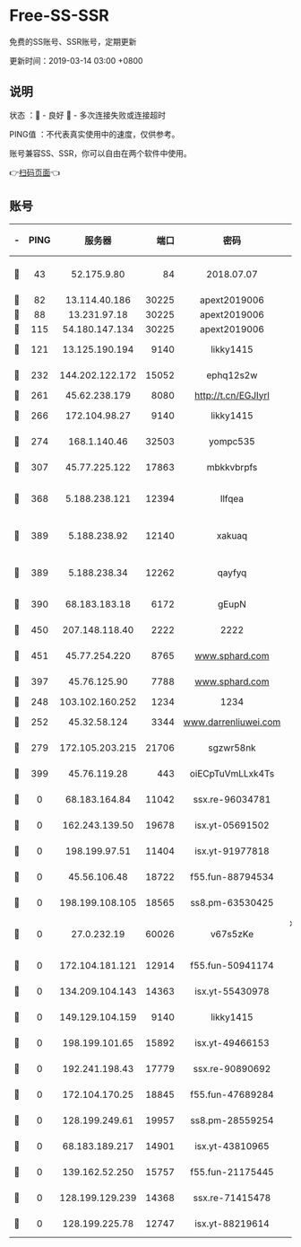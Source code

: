 # Free-SS-SSR

免费的SS账号、SSR账号，定期更新

更新时间：2019-03-14 03:00 +0800

## 说明

状态     ：🙂 - 良好 🙁 - 多次连接失败或连接超时

PING值   ：不代表真实使用中的速度，仅供参考。

账号兼容SS、SSR，你可以自由在两个软件中使用。

👉[扫码页面](https://liesauer.github.io/Free-SS-SSR/)👈

## 账号

|-|PING|服务器|端口|密码|加密方式|区域|
|:----:|:----:|:-----:|-----:|:----:|:----:|:----:|
|🙂|43|52.175.9.80|84|2018.07.07|chacha20-ietf-poly1305|HK|
|🙂|82|13.114.40.186|30225|apext2019006|chacha20|JP|
|🙂|88|13.231.97.18|30225|apext2019006|chacha20|JP|
|🙂|115|54.180.147.134|30225|apext2019006|chacha20|KR|
|🙂|121|13.125.190.194|9140|likky1415|aes-256-cfb|KR|
|🙂|232|144.202.122.172|15052|ephq12s2w|aes-256-cfb|US|
|🙂|261|45.62.238.179|8080|http://t.cn/EGJIyrl|rc4-md5|CA|
|🙂|266|172.104.98.27|9140|likky1415|aes-256-cfb|JP|
|🙂|274|168.1.140.46|32503|yompc535|aes-256-cfb|AU|
|🙂|307|45.77.225.122|17863|mbkkvbrpfs|aes-256-cfb|GB|
|🙂|368|5.188.238.121|12394|llfqea|chacha20-ietf-poly1305|BR|
|🙂|389|5.188.238.92|12140|xakuaq|chacha20-ietf-poly1305|BR|
|🙂|389|5.188.238.34|12262|qayfyq|chacha20-ietf-poly1305|BR|
|🙂|390|68.183.183.18|6172|gEupN|aes-256-cfb|SG|
|🙂|450|207.148.118.40|2222|2222|aes-256-cfb|SG|
|🙂|451|45.77.254.220|8765|www.sphard.com|aes-256-cfb|SG|
|🙂|397|45.76.125.90|7788|www.sphard.com|aes-256-cfb|AU|
|🙁|248|103.102.160.252|1234|1234|rc4-md5|JP|
|🙁|252|45.32.58.124|3344|www.darrenliuwei.com|aes-256-cfb|JP|
|🙁|279|172.105.203.215|21706|sgzwr58nk|aes-256-cfb|JP|
|🙁|399|45.76.119.28|443|oiECpTuVmLLxk4Ts|aes-256-cfb|AU|
|🙁|0|68.183.164.84|11042|ssx.re-96034781|aes-256-cfb|US|
|🙁|0|162.243.139.50|19678|isx.yt-05691502|aes-256-cfb|US|
|🙁|0|198.199.97.51|11404|isx.yt-91977818|aes-256-cfb|US|
|🙁|0|45.56.106.48|18722|f55.fun-88794534|aes-256-cfb|US|
|🙁|0|198.199.108.105|18565|ss8.pm-63530425|aes-256-cfb|US|
|🙁|0|27.0.232.19|60026|v67s5zKe|xchacha20-ietf-poly1305|HK|
|🙁|0|172.104.181.121|12914|f55.fun-50941174|aes-256-cfb|SG|
|🙁|0|134.209.104.143|14363|isx.yt-55430978|aes-256-cfb|SG|
|🙁|0|149.129.104.159|9140|likky1415|aes-256-cfb|HK|
|🙁|0|198.199.101.65|15892|isx.yt-49466153|aes-256-cfb|US|
|🙁|0|192.241.198.43|17779|ssx.re-90890692|aes-256-cfb|US|
|🙁|0|172.104.170.25|18845|f55.fun-47689284|aes-256-cfb|SG|
|🙁|0|128.199.249.61|19957|ss8.pm-28559254|aes-256-cfb|SG|
|🙁|0|68.183.189.217|14901|isx.yt-43810965|aes-256-cfb|SG|
|🙁|0|139.162.52.250|15757|f55.fun-21175445|aes-256-cfb|SG|
|🙁|0|128.199.129.239|14368|ssx.re-71415478|aes-256-cfb|SG|
|🙁|0|128.199.225.78|12747|isx.yt-88219614|aes-256-cfb|SG|
